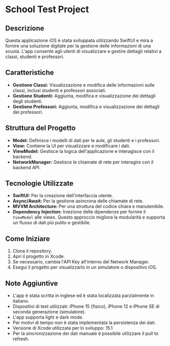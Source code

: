 # School Test Project

## Descrizione
Questa applicazione iOS è stata sviluppata utilizzando SwiftUI e mira a fornire una soluzione digitale per la gestione delle informazioni di una scuola. L'app consente agli utenti di visualizzare e gestire dettagli relativi a classi, studenti e professori.

## Caratteristiche
- **Gestione Classi:** Visualizzazione e modifica delle informazioni sulle classi, inclusi studenti e professori associati.
- **Gestione Studenti:** Aggiunta, modifica e visualizzazione dei dettagli degli studenti.
- **Gestione Professori:** Aggiunta, modifica e visualizzazione dei dettagli dei professori.

## Struttura del Progetto
- **Model:** Definisce i modelli di dati per le aule, gli studenti e i professori.
- **View:** Contiene la UI per visualizzare e modificare i dati.
- **ViewModel:** Gestisce la logica dell'applicazione e interagisce con il backend.
- **NetworkManager:** Gestisce le chiamate di rete per interagire con il backend API.

## Tecnologie Utilizzate
- **SwiftUI:** Per la creazione dell'interfaccia utente.
- **Async/Await:** Per la gestione asincrona delle chiamate di rete.
- **MVVM Architecture:** Per una struttura del codice chiara e manutenibile.
- **Dependency Injection:** Iniezione delle dipendenze per fornire il `ViewModel` alle views. Questo approccio migliora la modularità e supporta un flusso di dati più pulito e gestibile.

## Come Iniziare
1. Clona il repository.
2. Apri il progetto in Xcode.
3. Se necessario, cambia l'API Key all'interno del Network Manager.
4. Esegui il progetto per visualizzarlo in un simulatore o dispositivo iOS.

## Note Aggiuntive
- L'app è stata scritta in inglese ed è stata localizzata parzialmente in italiano.
- Dispositivi di test utilizzati: iPhone 15 (fisico), iPhone 12 e iPhone SE di seconda generazione (simulatore).
- L'app supporta light e dark mode.
- Per motivi di tempo non è stata implementata la persistenza dei dati.
- Versione di Xcode utilizzata per lo sviluppo: 15.1
- Per la sincronizzazione dei dati manuale è possibile utilizzare il pull to refresh.
